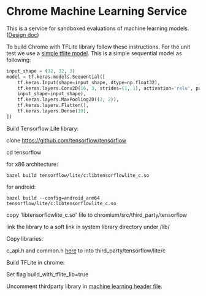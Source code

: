 # Chrome Machine Learning Service

This is a service for sandboxed evaluations of machine learning models.
([Design doc](https://docs.google.com/document/d/1i5uSTFe3uKwHifVQ0aFs6kYfsGlCt_ZGCiOgqcYM0Tg/edit?usp=sharing))


To build Chrome with TFLite library follow these instructions. For the unit test we use a [simple tflite model](../../test/data/simple_test.tflite). This is a simple sequential model as following:

```python
input_shape = (32, 32, 3)
model = tf.keras.models.Sequential([
    tf.keras.Input(shape=input_shape, dtype=np.float32),
    tf.keras.layers.Conv2D(16, 3, strides=(1, 1), activation='relu', padding='same', 
    input_shape=input_shape),
    tf.keras.layers.MaxPooling2D((2, 2)),
    tf.keras.layers.Flatten(),
    tf.keras.layers.Dense(10),
])
```

Build Tensorflow Lite library:

  clone https://github.com/tensorflow/tensorflow

  cd tensorflow

  for x86 architecture:
    
    bazel build tensorflow/lite/c:libtensorflowlite_c.so

  for android:

    bazel build --config=android_arm64 tensorflow/lite/c:libtensorflowlite_c.so

  copy 'libtensorflowlite_c.so' file to chromium/src/third_party/tensorflow

  link the library to a soft link in system library directory under /lib/

Copy libraries:
  
  c_api.h and common.h [here](https://github.com/tensorflow/tensorflow/tree/master/tensorflow/lite/c) to into third_party/tensorflow/lite/c

Build TFLite in chrome:
  
  Set flag build_with_tflite_lib=true
  
  Uncomment thirdparty library in [machine learning header file](./machine_learning_tflite_predictor.h).
  